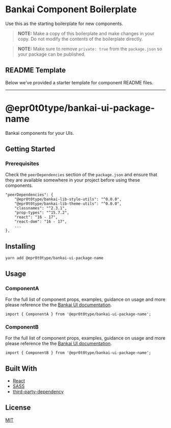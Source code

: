 # Bankai Component Boilerplate
Use this as the starting boilerplate for new components.

> **NOTE:** Make a copy of this boilerplate and make changes in your copy. Do not modify the contents of the boilerplate directly.

> **NOTE:** Make sure to remove `private: true` from the `package.json` so your package can be published.

## README Template
Below we've provided a starter template for component README files.

---

# @epr0t0type/bankai-ui-package-name
Bankai components for your UIs.

## Getting Started

### Prerequisites
Check the `peerDependencies` section of the `package.json` and ensure that they are available somewhere in your project before using these components.

```
"peerDependencies": {
    "@epr0t0type/bankai-lib-style-utils": "^0.0.0",
    "@epr0t0type/bankai-lib-theme-utils": "^0.0.0",
    "classnames": "^2.3.1",
    "prop-types": "^15.7.2",
    "react": "16 - 17",
    "react-dom": "16 - 17",
    ...
},
```

## Installing
```
yarn add @epr0t0type/bankai-ui-package-name
```

## Usage

### ComponentA
For the full list of component props, examples, guidance on usage and more please reference the the [Bankai UI documentation](https://bankai-ui.com/).

```
import { ComponentA } from '@epr0t0type/bankai-ui-package-name';
```

### ComponentB
For the full list of component props, examples, guidance on usage and more please reference the the [Bankai UI documentation](https://bankai-ui.com/).

```
import { ComponentB } from '@epr0t0type/bankai-ui-package-name';
```

## Built With
* [React](https://github.com/facebook/react)
* [SASS](https://github.com/sass/sass)
* [third-party-dependency](https://github.com/author/link-to-third-party-dependency)

## License
[MIT](../../../LICENSE)
